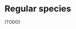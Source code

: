 [//]: # (Subsection:MANIPULATE_BASIC_SPECIES)
[//]: # (Previous:GlobalSpecies)
[//]: # (Next:DefiningActionsAndBehaviors)
[//]: # (Prerequisite:[GlobalSpecies])


# Regular species

[TODO]